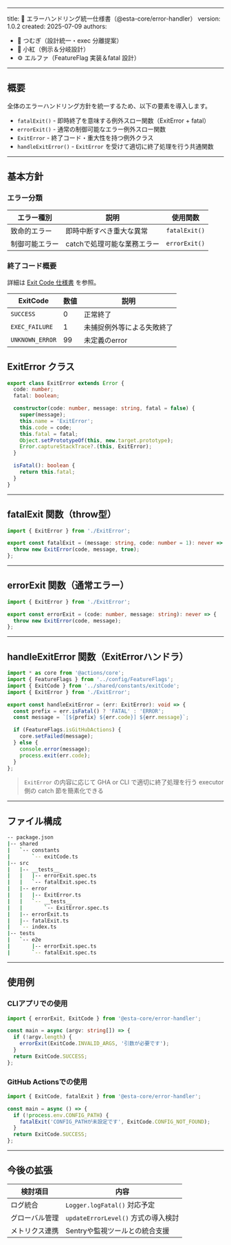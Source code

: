<!--
  src: docs/specs/error-handler-specs.md
  Copyright (c) 2025 atsushifx
  This software is released under the MIT License.
  https://opensource.org/licenses/MIT
-->

---
title: 📘 エラーハンドリング統一仕様書（@esta-core/error-handler）
version: 1.0.2
created: 2025-07-09
authors:
  - 🧠 つむぎ（設計統一・exec 分離提案）
  - 🧁 小紅（例示＆分岐設計）
  - ⚙️ エルファ（FeatureFlag 実装＆fatal 設計）
---

## 概要

全体のエラーハンドリング方針を統一するため、以下の要素を導入します。

- `fatalExit()` - 即時終了を意味する例外スロー関数（ExitError + fatal）
- `errorExit()` - 通常の制御可能なエラー例外スロー関数
- `ExitError` - 終了コード・重大性を持つ例外クラス
- `handleExitError()` - `ExitError` を受けて適切に終了処理を行う共通関数

---

## 基本方針

### エラー分類

| エラー種別     | 説明                        | 使用関数      |
| -------------- | --------------------------- | ------------- |
| 致命的エラー   | 即時中断すべき重大な異常    | `fatalExit()` |
| 制御可能エラー | catchで処理可能な業務エラー | `errorExit()` |

### 終了コード概要

詳細は [Exit Code 仕様書](../detailed-design/exit-code.md) を参照。

| ExitCode        | 数値 | 説明                       |
| --------------- | ---- | -------------------------- |
| `SUCCESS`       | 0    | 正常終了                   |
| `EXEC_FAILURE`  | 1    | 未捕捉例外等による失敗終了 |
| `UNKNOWN_ERROR` | 99   | 未定義のerror              |

## ExitError クラス

```typescript
export class ExitError extends Error {
  code: number;
  fatal: boolean;

  constructor(code: number, message: string, fatal = false) {
    super(message);
    this.name = 'ExitError';
    this.code = code;
    this.fatal = fatal;
    Object.setPrototypeOf(this, new.target.prototype);
    Error.captureStackTrace?.(this, ExitError);
  }

  isFatal(): boolean {
    return this.fatal;
  }
}
```

---

## fatalExit 関数（throw型）

```typescript
import { ExitError } from './ExitError';

export const fatalExit = (message: string, code: number = 1): never => {
  throw new ExitError(code, message, true);
};
```

---

## errorExit 関数（通常エラー）

```typescript
import { ExitError } from './ExitError';

export const errorExit = (code: number, message: string): never => {
  throw new ExitError(code, message);
};
```

---

## handleExitError 関数（ExitErrorハンドラ）

```typescript
import * as core from '@actions/core';
import { FeatureFlags } from '../config/FeatureFlags';
import { ExitCode } from '../shared/constants/exitCode';
import { ExitError } from './ExitError';

export const handleExitError = (err: ExitError): void => {
  const prefix = err.isFatal() ? 'FATAL' : 'ERROR';
  const message = `[${prefix} ${err.code}] ${err.message}`;

  if (FeatureFlags.isGitHubActions) {
    core.setFailed(message);
  } else {
    console.error(message);
    process.exit(err.code);
  }
};
```

> `ExitError` の内容に応じて GHA or CLI で適切に終了処理を行う
> executor 側の catch 節を簡素化できる

---

## ファイル構成

```bash
-- package.json
|-- shared
|   `-- constants
|       `-- exitCode.ts
|-- src
|   |-- __tests__
|   |   |-- errorExit.spec.ts
|   |   `-- fatalExit.spec.ts
|   |-- error
|   |   |-- ExitError.ts
|   |   `-- __tests__
|   |       `-- ExitError.spec.ts
|   |-- errorExit.ts
|   |-- fatalExit.ts
|   `-- index.ts
|-- tests
|   `-- e2e
|       |-- errorExit.spec.ts
|       `-- fatalExit.spec.ts
```

---

## 使用例

### CLIアプリでの使用

```typescript
import { errorExit, ExitCode } from '@esta-core/error-handler';

const main = async (argv: string[]) => {
  if (!argv.length) {
    errorExit(ExitCode.INVALID_ARGS, '引数が必要です');
  }
  return ExitCode.SUCCESS;
};
```

### GitHub Actionsでの使用

```typescript
import { ExitCode, fatalExit } from '@esta-core/error-handler';

const main = async () => {
  if (!process.env.CONFIG_PATH) {
    fatalExit('CONFIG_PATHが未設定です', ExitCode.CONFIG_NOT_FOUND);
  }
  return ExitCode.SUCCESS;
};
```

---

## 今後の拡張

| 検討項目       | 内容                                |
| -------------- | ----------------------------------- |
| ログ統合       | `Logger.logFatal()` 対応予定        |
| グローバル管理 | `updateErrorLevel()` 方式の導入検討 |
| メトリクス連携 | Sentryや監視ツールとの統合支援      |
